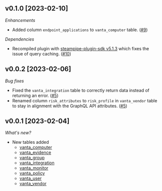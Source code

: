 ## v0.1.0 [2023-02-10]

_Enhancements_

- Added column `endpoint_applications` to `vanta_computer` table. ([#9](https://github.com/turbot/steampipe-plugin-vanta/pull/9))

_Dependencies_

- Recompiled plugin with [steampipe-plugin-sdk v5.1.3](https://github.com/turbot/steampipe-plugin-sdk/blob/main/CHANGELOG.md#v513-2023-02-09) which fixes the issue of query caching. ([#10](https://github.com/turbot/steampipe-plugin-vanta/pull/10))

## v0.0.2 [2023-02-06]

_Bug fixes_

- Fixed the `vanta_integration` table to correctly return data instead of returning an error. ([#5](https://github.com/turbot/steampipe-plugin-vanta/pull/5))
- Renamed column `risk_attributes` to `risk_profile` in `vanta_vendor` table to stay in alignment with the GraphQL API attributes. ([#5](https://github.com/turbot/steampipe-plugin-vanta/pull/5))

## v0.0.1 [2023-02-04]

_What's new?_

- New tables added
  - [vanta_computer](https://hub.steampipe.io/plugins/turbot/vanta/tables/vanta_computer)
  - [vanta_evidence](https://hub.steampipe.io/plugins/turbot/vanta/tables/vanta_evidence)
  - [vanta_group](https://hub.steampipe.io/plugins/turbot/vanta/tables/vanta_group)
  - [vanta_integration](https://hub.steampipe.io/plugins/turbot/vanta/tables/vanta_integration)
  - [vanta_monitor](https://hub.steampipe.io/plugins/turbot/vanta/tables/vanta_monitor)
  - [vanta_policy](https://hub.steampipe.io/plugins/turbot/vanta/tables/vanta_policy)
  - [vanta_user](https://hub.steampipe.io/plugins/turbot/vanta/tables/vanta_user)
  - [vanta_vendor](https://hub.steampipe.io/plugins/turbot/vanta/tables/vanta_vendor)